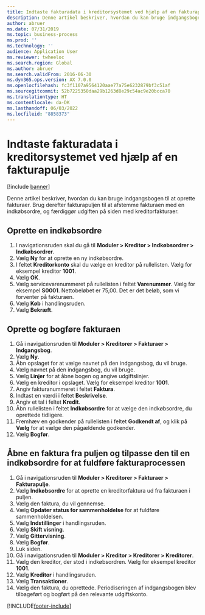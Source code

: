 ```yaml
---
title: Indtaste fakturadata i kreditorsystemet ved hjælp af en fakturapulje
description: Denne artikel beskriver, hvordan du kan bruge indgangsbogen til at oprette fakturaer.
author: abruer
ms.date: 07/31/2019
ms.topic: business-process
ms.prod: ''
ms.technology: ''
audience: Application User
ms.reviewer: twheeloc
ms.search.region: Global
ms.author: abruer
ms.search.validFrom: 2016-06-30
ms.dyn365.ops.version: AX 7.0.0
ms.openlocfilehash: fc3f1107a9564120aae77a75e6232879bf3c51af
ms.sourcegitcommit: 52b7225350daa29b1263d8e29c54ac9e20bcca70
ms.translationtype: HT
ms.contentlocale: da-DK
ms.lasthandoff: 06/03/2022
ms.locfileid: "8858373"
---
```

# <a name="key-invoice-data-into-the-ap-system-using-invoice-pool"></a>Indtaste fakturadata i kreditorsystemet ved hjælp af en fakturapulje

[!include [banner](../../includes/banner.md)]

Denne artikel beskriver, hvordan du kan bruge indgangsbogen til at oprette fakturaer. Brug derefter fakturapuljen til at afstemme fakturaen med en indkøbsordre, og færdiggør udgiften på siden med kreditorfakturaer.


## <a name="create-a-purchase-order"></a>Oprette en indkøbsordre
1. I navigationsruden skal du gå til **Moduler > Kreditor > Indkøbsordrer > Indkøbsordrer**.
2. Vælg **Ny** for at oprette en ny indkøbsordre.
3. I feltet **Kreditorkonto** skal du vælge en kreditor på rullelisten. Vælg for eksempel kreditor **1001**.
4. Vælg **OK**.
5. Vælg servicevarenummeret på rullelisten i feltet **Varenummer**. Vælg for eksempel **S0001**. Nettobeløbet er 75,00.  Det er det beløb, som vi forventer på fakturaen.  
6. Vælg **Køb** i handlingsruden.
7. Vælg **Bekræft**.

## <a name="create-and-post-and-invoice"></a>Oprette og bogføre fakturaen
1. Gå i navigationsruden til **Moduler > Kreditorer > Fakturaer > Indgangsbog**.
2. Vælg **Ny**.
3. Åbn opslaget for at vælge navnet på den indgangsbog, du vil bruge.
4. Vælg navnet på den indgangsbog, du vil bruge.
5. Vælg **Linjer** for at åbne bogen og angive udgiftslinjer.
6. Vælg en kreditor i opslaget. Vælg for eksempel kreditor **1001**.
7. Angiv fakturanummeret i feltet **Faktura**.
8. Indtast en værdi i feltet **Beskrivelse**.
9. Angiv et tal i feltet **Kredit**.
10. Åbn rullelisten i feltet **Indkøbsordre** for at vælge den indkøbsordre, du oprettede tidligere.
11. Fremhæv en godkender på rullelisten i feltet **Godkendt af**, og klik på **Vælg** for at vælge den pågældende godkender.
12. Vælg **Bogfør**.

## <a name="open-an-invoice-from-the-pool-and-match-it-to-a-purchase-order-to-complete-the-invoice-process"></a>Åbne en faktura fra puljen og tilpasse den til en indkøbsordre for at fuldføre fakturaprocessen
1. Gå i navigationsruden til **Moduler > Kreditorer > Fakturaer > Fakturapulje**.
2. Vælg **Indkøbsordre** for at oprette en kreditorfaktura ud fra fakturaen i puljen.
3. Vælg den faktura, du vil gennemse.
4. Vælg **Opdater status for sammenholdelse** for at fuldføre sammenholdelsen.
5. Vælg **Indstillinger** i handlingsruden.
6. Vælg **Skift visning**.
7. Vælg **Gittervisning**.
8. Vælg **Bogfør**.
9. Luk siden.
10. Gå i navigationsruden til **Moduler > Kreditor > Kreditorer > Kreditorer**.
11. Vælg den kreditor, der stod i indkøbsordren. Vælg for eksempel kreditor **1001**.
12. Vælg **Kreditor** i handlingsruden.
13. Vælg **Transaktioner**.
14. Vælg den faktura, du oprettede. Periodiseringen af indgangsbogen blev tilbageført og bogført på den relevante udgiftskonto.  



[!INCLUDE[footer-include](../../../includes/footer-banner.md)]

